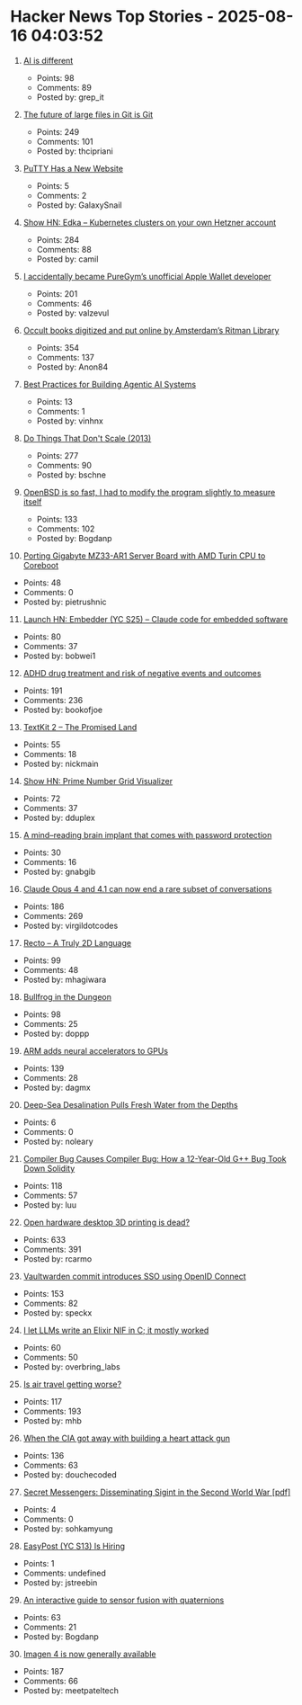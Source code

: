 # Hacker News Top Stories - 2025-08-16 04:03:52

1. [AI is different](https://www.antirez.com/news/155)
   - Points: 98
   - Comments: 89
   - Posted by: grep_it

2. [The future of large files in Git is Git](https://tylercipriani.com/blog/2025/08/15/git-lfs/)
   - Points: 249
   - Comments: 101
   - Posted by: thcipriani

3. [PuTTY Has a New Website](https://putty.software/)
   - Points: 5
   - Comments: 2
   - Posted by: GalaxySnail

4. [Show HN: Edka – Kubernetes clusters on your own Hetzner account](https://edka.io)
   - Points: 284
   - Comments: 88
   - Posted by: camil

5. [I accidentally became PureGym’s unofficial Apple Wallet developer](https://drobinin.com/posts/how-i-accidentally-became-puregyms-unofficial-apple-wallet-developer/)
   - Points: 201
   - Comments: 46
   - Posted by: valzevul

6. [Occult books digitized and put online by Amsterdam’s Ritman Library](https://www.openculture.com/2025/08/2178-occult-books-now-digitized-put-online.html)
   - Points: 354
   - Comments: 137
   - Posted by: Anon84

7. [Best Practices for Building Agentic AI Systems](https://userjot.com/blog/best-practices-building-agentic-ai-systems)
   - Points: 13
   - Comments: 1
   - Posted by: vinhnx

8. [Do Things That Don't Scale (2013)](https://paulgraham.com/ds.html)
   - Points: 277
   - Comments: 90
   - Posted by: bschne

9. [OpenBSD is so fast, I had to modify the program slightly to measure itself](https://flak.tedunangst.com/post/is-OpenBSD-10x-faster-than-Linux)
   - Points: 133
   - Comments: 102
   - Posted by: Bogdanp

10. [Porting Gigabyte MZ33-AR1 Server Board with AMD Turin CPU to Coreboot](https://blog.3mdeb.com/2025/2025-08-07-gigabyte_mz33_ar1_part1/)
   - Points: 48
   - Comments: 0
   - Posted by: pietrushnic

11. [Launch HN: Embedder (YC S25) – Claude code for embedded software](undefined)
   - Points: 80
   - Comments: 37
   - Posted by: bobwei1

12. [ADHD drug treatment and risk of negative events and outcomes](https://www.bmj.com/content/390/bmj-2024-083658)
   - Points: 191
   - Comments: 236
   - Posted by: bookofjoe

13. [TextKit 2 – The Promised Land](https://blog.krzyzanowskim.com/2025/08/14/textkit-2-the-promised-land/)
   - Points: 55
   - Comments: 18
   - Posted by: nickmain

14. [Show HN: Prime Number Grid Visualizer](https://enda.sh/primegrid/)
   - Points: 72
   - Comments: 37
   - Posted by: dduplex

15. [A mind–reading brain implant that comes with password protection](https://www.nature.com/articles/d41586-025-02589-5)
   - Points: 30
   - Comments: 16
   - Posted by: gnabgib

16. [Claude Opus 4 and 4.1 can now end a rare subset of conversations](https://www.anthropic.com/research/end-subset-conversations)
   - Points: 186
   - Comments: 269
   - Posted by: virgildotcodes

17. [Recto – A Truly 2D Language](https://masatohagiwara.net/recto.html)
   - Points: 99
   - Comments: 48
   - Posted by: mhagiwara

18. [Bullfrog in the Dungeon](https://www.filfre.net/2025/08/bullfrog-in-the-dungeon/)
   - Points: 98
   - Comments: 25
   - Posted by: doppp

19. [ARM adds neural accelerators to GPUs](https://newsroom.arm.com/news/arm-announces-arm-neural-technology)
   - Points: 139
   - Comments: 28
   - Posted by: dagmx

20. [Deep-Sea Desalination Pulls Fresh Water from the Depths](https://www.scientificamerican.com/article/deep-sea-desalination-pulls-drinking-water-from-the-depths/)
   - Points: 6
   - Comments: 0
   - Posted by: noleary

21. [Compiler Bug Causes Compiler Bug: How a 12-Year-Old G++ Bug Took Down Solidity](https://osec.io/blog/2025-08-11-compiler-bug-causes-compiler-bug/)
   - Points: 118
   - Comments: 57
   - Posted by: luu

22. [Open hardware desktop 3D printing is dead?](https://www.josefprusa.com/articles/open-hardware-in-3d-printing-is-dead/)
   - Points: 633
   - Comments: 391
   - Posted by: rcarmo

23. [Vaultwarden commit introduces SSO using OpenID Connect](https://github.com/dani-garcia/vaultwarden/pull/3899)
   - Points: 153
   - Comments: 82
   - Posted by: speckx

24. [I let LLMs write an Elixir NIF in C; it mostly worked](https://overbring.com/blog/2025-08-13-writing-an-elixir-nif-with-genai/)
   - Points: 60
   - Comments: 50
   - Posted by: overbring_labs

25. [Is air travel getting worse?](https://www.maximum-progress.com/p/is-air-travel-getting-worse)
   - Points: 117
   - Comments: 193
   - Posted by: mhb

26. [When the CIA got away with building a heart attack gun](https://wisewolfmedia.substack.com/p/the-investigation-that-should-have)
   - Points: 136
   - Comments: 63
   - Posted by: douchecoded

27. [Secret Messengers: Disseminating Sigint in the Second World War [pdf]](https://media.defense.gov/2025/Jul/25/2003761271/-1/-1/0/SECRET_MESSENGERS.PDF)
   - Points: 4
   - Comments: 0
   - Posted by: sohkamyung

28. [EasyPost (YC S13) Is Hiring](https://www.easypost.com/careers)
   - Points: 1
   - Comments: undefined
   - Posted by: jstreebin

29. [An interactive guide to sensor fusion with quaternions](https://quaternion.cafe/)
   - Points: 63
   - Comments: 21
   - Posted by: Bogdanp

30. [Imagen 4 is now generally available](https://developers.googleblog.com/en/announcing-imagen-4-fast-and-imagen-4-family-generally-available-in-the-gemini-api/)
   - Points: 187
   - Comments: 66
   - Posted by: meetpateltech

